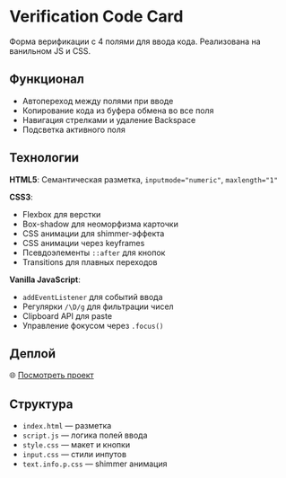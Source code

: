 # Verification Code Card

Форма верификации с 4 полями для ввода кода. Реализована на ванильном JS и CSS.

## Функционал

- Автопереход между полями при вводе
- Копирование кода из буфера обмена во все поля
- Навигация стрелками и удаление Backspace
- Подсветка активного поля

## Технологии

**HTML5**: Семантическая разметка, `inputmode="numeric"`, `maxlength="1"`

**CSS3**: 
- Flexbox для верстки
- Box-shadow для неоморфизма карточки
- CSS анимации для shimmer-эффекта
- CSS анимации через keyframes
- Псевдоэлементы `::after` для кнопок
- Transitions для плавных переходов

**Vanilla JavaScript**:
- `addEventListener` для событий ввода
- Регулярки `/\D/g` для фильтрации чисел
- Clipboard API для paste
- Управление фокусом через `.focus()`

## Деплой

🌐 [Посмотреть проект](what-verification-a04p69ei8-maxs-projects-1088257c.vercel.app)

## Структура

- `index.html` — разметка
- `script.js` — логика полей ввода
- `style.css` — макет и кнопки
- `input.css` — стили инпутов
- `text.info.p.css` — shimmer анимация

